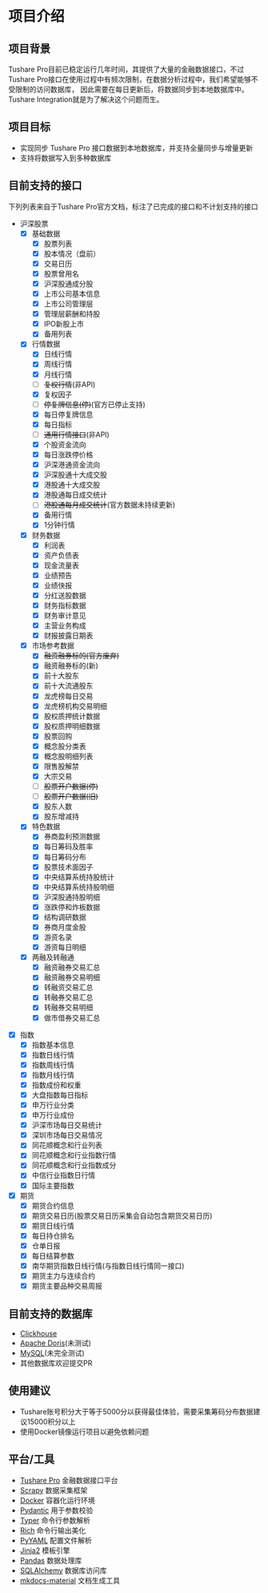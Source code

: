 # 项目介绍

## 项目背景

Tushare Pro目前已稳定运行几年时间，其提供了大量的金融数据接口，不过Tushare Pro接口在使用过程中有频次限制，在数据分析过程中，我们希望能够不受限制的访问数据库，
因此需要在每日更新后，将数据同步到本地数据库中。Tushare Integration就是为了解决这个问题而生。

## 项目目标

- 实现同步 Tushare Pro 接口数据到本地数据库，并支持全量同步与增量更新
- 支持将数据写入到多种数据库

## 目前支持的接口

下列列表来自于Tushare Pro官方文档，标注了已完成的接口和不计划支持的接口

- 沪深股票
    - [x] 基础数据
        - [x] 股票列表
        - [x] 股本情况（盘前）
        - [x] 交易日历
        - [x] 股票曾用名
        - [x] 沪深股通成分股
        - [x] 上市公司基本信息
        - [x] 上市公司管理层
        - [x] 管理层薪酬和持股
        - [x] IPO新股上市
        - [x] 备用列表
    - [x] 行情数据
        - [x] 日线行情
        - [x] 周线行情
        - [x] 月线行情
        - [ ] ~~复权行情~~(非API)
        - [x] 复权因子
        - [ ] ~~停复牌信息(停)~~(官方已停止支持)
        - [x] 每日停复牌信息
        - [x] 每日指标
        - [ ] ~~通用行情接口~~(非API)
        - [x] 个股资金流向
        - [x] 每日涨跌停价格
        - [x] 沪深港通资金流向
        - [x] 沪深股通十大成交股
        - [x] 港股通十大成交股
        - [x] 港股通每日成交统计
        - [ ] ~~港股通每月成交统计~~(官方数据未持续更新)
        - [x] 备用行情
        - [x] 1分钟行情
    - [x] 财务数据
        - [x] 利润表
        - [x] 资产负债表
        - [x] 现金流量表
        - [x] 业绩预告
        - [x] 业绩快报
        - [x] 分红送股数据
        - [x] 财务指标数据
        - [x] 财务审计意见
        - [x] 主营业务构成
        - [x] 财报披露日期表
    - [x] 市场参考数据
        - [x] ~~融资融券标的(官方废弃)~~
        - [x] 融资融券标的(新)
        - [x] 前十大股东
        - [x] 前十大流通股东
        - [x] 龙虎榜每日交易
        - [x] 龙虎榜机构交易明细
        - [x] 股权质押统计数据
        - [x] 股权质押明细数据
        - [x] 股票回购
        - [x] 概念股分类表
        - [x] 概念股明细列表
        - [x] 限售股解禁
        - [x] 大宗交易
        - [ ] ~~股票开户数据(停)~~
        - [ ] ~~股票开户数据(旧)~~
        - [x] 股东人数
        - [x] 股东增减持
    - [x] 特色数据
        - [x] 券商盈利预测数据
        - [x] 每日筹码及胜率
        - [x] 每日筹码分布
        - [x] 股票技术面因子
        - [x] 中央结算系统持股统计
        - [x] 中央结算系统持股明细
        - [x] 沪深股通持股明细
        - [x] 涨跌停和炸板数据
        - [x] 结构调研数据
        - [x] 券商月度金股
        - [x] 游资名录
        - [x] 游资每日明细
    - [x] 两融及转融通
        - [x] 融资融券交易汇总
        - [x] 融资融券交易明细
        - [x] 转融资交易汇总
        - [x] 转融券交易汇总
        - [x] 转融券交易明细
        - [x] 做市借券交易汇总
- [x] 指数
    - [x] 指数基本信息
    - [x] 指数日线行情
    - [x] 指数周线行情
    - [x] 指数月线行情
    - [x] 指数成份和权重
    - [x] 大盘指数每日指标
    - [x] 申万行业分类
    - [x] 申万行业成份
    - [x] 沪深市场每日交易统计
    - [x] 深圳市场每日交易情况
    - [x] 同花顺概念和行业列表
    - [x] 同花顺概念和行业指数行情
    - [x] 同花顺概念和行业指数成分
    - [x] 中信行业指数日行情
    - [x] 国际主要指数
- [x] 期货
    - [x] 期货合约信息
    - [x] 期货交易日历(股票交易日历采集会自动包含期货交易日历)
    - [x] 期货日线行情
    - [x] 每日持仓排名
    - [x] 仓单日报
    - [x] 每日结算参数
    - [x] 南华期货指数日线行情(与指数日线行情同一接口)
    - [x] 期货主力与连续合约
    - [x] 期货主要品种交易周报

## 目前支持的数据库

- [Clickhouse](https://clickhouse.com)
- [Apache Doris](https://doris.apache.org/)(未测试)
- [MySQL](https://www.mysql.com/)(未完全测试)
- 其他数据库欢迎提交PR

## 使用建议

- Tushare账号积分大于等于5000分以获得最佳体验，需要采集筹码分布数据建议15000积分以上
- 使用Docker镜像运行项目以避免依赖问题

## 平台/工具

- [Tushare Pro](https://tushare.pro/) 金融数据接口平台
- [Scrapy](https://scrapy.org/) 数据采集框架
- [Docker](https://www.docker.com/) 容器化运行环境
- [Pydantic](https://docs.pydantic.dev/latest/) 用于参数校验
- [Typer](https://typer.tiangolo.com/) 命令行参数解析
- [Rich](https://rich.readthedocs.io/en/stable/introduction.html) 命令行输出美化
- [PyYAML](https://pyyaml.org/) 配置文件解析
- [Jinja2](https://jinja.palletsprojects.com/en/3.0.x/) 模板引擎
- [Pandas](https://pandas.pydata.org/) 数据处理库
- [SQLAlchemy](https://www.sqlalchemy.org/) 数据库访问库
- [mkdocs-material](https://squidfunk.github.io/mkdocs-material/) 文档生成工具
